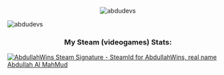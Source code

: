 <p align="center"><img align="center" src="https://github-readme-stats.vercel.app/api?username=abdudevs&show_icons=true&locale=en" alt="abdudevs" /></p>
<p align="left"> <img src="https://komarev.com/ghpvc/?username=abdudevs&label=Profile%20views&color=0e75b6&style=flat" alt="abdudevs" /> </p>
<h3 align="center">My Steam (videogames) Stats:</h3>
<a aligh="center" href="https://www.steamcommunity.com/id/abdullahwins/"><img src="https://www.steamidfinder.com/signature/76561198865324652.png" alt="AbdullahWins Steam Signature - SteamId for AbdullahWins, real name Abdullah Al MahMud"/></a>
